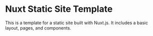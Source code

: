 # Nuxt Static Site Template

This is a template for a static site built with Nuxt.js. It includes a basic layout, pages, and components.
